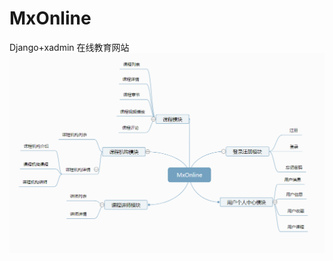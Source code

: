 # MxOnline
Django+xadmin 在线教育网站
![MxOline模块图](https://github.com/0Monster0/MxOnline/blob/master/static/images/MxOline%E6%A8%A1%E5%9D%97%E5%9B%BE.png)
